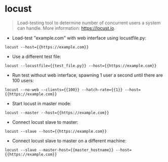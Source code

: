 # locust

> Load-testing tool to determine number of concurrent users a system can handle.
> More information: <https://locust.io>.

- Load-test "example.com" with web interface using locustfile.py:

`locust --host={{https://example.com}}`

- Use a different test file:

`locust --locustfile={{test_file.py}} --host={{https://example.com}}`

- Run test without web interface, spawning 1 user a second until there are 100 users:

`locust --no-web --clients={{100}} --hatch-rate={{1}} --host={{https://example.com}}`

- Start locust in master mode:

`locust --master --host={{https://example.com}}`

- Connect locust slave to master:

`locust --slave --host={{https://example.com}}`

- Connect locust slave to master on a different machine:

`locust --slave --master-host={{master_hostname}} --host={{https://example.com}}`

